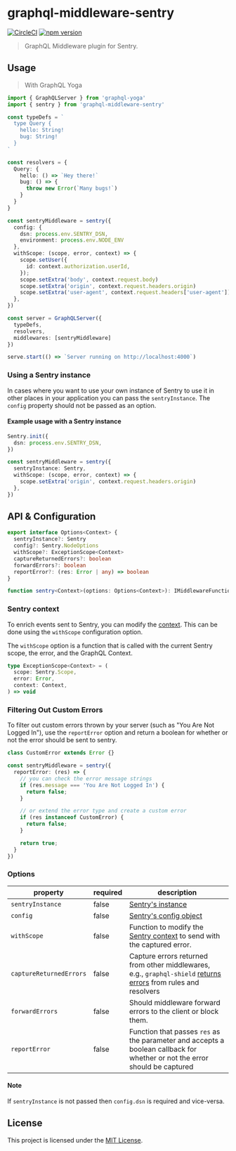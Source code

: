 # graphql-middleware-sentry

[![CircleCI](https://circleci.com/gh/BrunoScheufler/graphql-middleware-sentry.svg?style=shield)](https://circleci.com/gh/BrunoScheufler/graphql-middleware-sentry)
[![npm version](https://badge.fury.io/js/graphql-middleware-sentry.svg)](https://badge.fury.io/js/graphql-middleware-sentry)

> GraphQL Middleware plugin for Sentry.

## Usage

> With GraphQL Yoga

```ts
import { GraphQLServer } from 'graphql-yoga'
import { sentry } from 'graphql-middleware-sentry'

const typeDefs = `
  type Query {
    hello: String!
    bug: String!
  }
`

const resolvers = {
  Query: {
    hello: () => `Hey there!`
    bug: () => {
      throw new Error(`Many bugs!`)
    }
  }
}

const sentryMiddleware = sentry({
  config: {
    dsn: process.env.SENTRY_DSN,
    environment: process.env.NODE_ENV
  },
  withScope: (scope, error, context) => {
    scope.setUser({
      id: context.authorization.userId,
    });
    scope.setExtra('body', context.request.body)
    scope.setExtra('origin', context.request.headers.origin)
    scope.setExtra('user-agent', context.request.headers['user-agent'])
  },
})

const server = GraphQLServer({
  typeDefs,
  resolvers,
  middlewares: [sentryMiddleware]
})

serve.start(() => `Server running on http://localhost:4000`)
```

### Using a Sentry instance

In cases where you want to use your own instance of Sentry to use it in other places in your application you can pass the `sentryInstance`. The `config` property should not be passed as an option.

#### Example usage with a Sentry instance

```ts
Sentry.init({
  dsn: process.env.SENTRY_DSN,
})

const sentryMiddleware = sentry({
  sentryInstance: Sentry,
  withScope: (scope, error, context) => {
    scope.setExtra('origin', context.request.headers.origin)
  },
})
```

## API & Configuration

```ts
export interface Options<Context> {
  sentryInstance?: Sentry
  config?: Sentry.NodeOptions
  withScope?: ExceptionScope<Context>
  captureReturnedErrors?: boolean
  forwardErrors?: boolean
  reportError?: (res: Error | any) => boolean
}

function sentry<Context>(options: Options<Context>): IMiddlewareFunction
```

### Sentry context

To enrich events sent to Sentry, you can modify the [context](https://docs.sentry.io/enriching-error-data/context/?platform=javascript).
This can be done using the `withScope` configuration option.

The `withScope` option is a function that is called with the current Sentry scope, the error, and the GraphQL Context.

```ts
type ExceptionScope<Context> = (
  scope: Sentry.Scope,
  error: Error,
  context: Context,
) => void
```

### Filtering Out Custom Errors

To filter out custom errors thrown by your server (such as "You Are Not Logged In"), use the `reportError` option and return a boolean for whether or not the error should be sent to sentry.

```ts
class CustomError extends Error {}

const sentryMiddleware = sentry({
  reportError: (res) => {
    // you can check the error message strings
    if (res.message === 'You Are Not Logged In') {
      return false;
    }

    // or extend the error type and create a custom error
    if (res instanceof CustomError) {
      return false;
    }

    return true;
  }
})
```



### Options

| property                | required | description                                                                                                                                                                |
| ----------------------- | -------- | -------------------------------------------------------------------------------------------------------------------------------------------------------------------------- |
| `sentryInstance`        | false    | [Sentry's instance](https://docs.sentry.io/error-reporting/configuration/?platform=node)                                                                                   |
| `config`                | false    | [Sentry's config object](https://docs.sentry.io/error-reporting/configuration/?platform=node)                                                                              |
| `withScope`             | false    | Function to modify the [Sentry context](https://docs.sentry.io/enriching-error-data/context/?platform=node) to send with the captured error.                               |
| `captureReturnedErrors` | false    | Capture errors returned from other middlewares, e.g., `graphql-shield` [returns errors](https://github.com/maticzav/graphql-shield#custom-errors) from rules and resolvers |
| `forwardErrors`         | false    | Should middleware forward errors to the client or block them.                                                                                                              |
| `reportError` | false | Function that passes `res` as the parameter and accepts a boolean callback for whether or not the error should be captured

#### Note

If `sentryInstance` is not passed then `config.dsn` is required and vice-versa.

## License

This project is licensed under the [MIT License](LICENSE.md).
